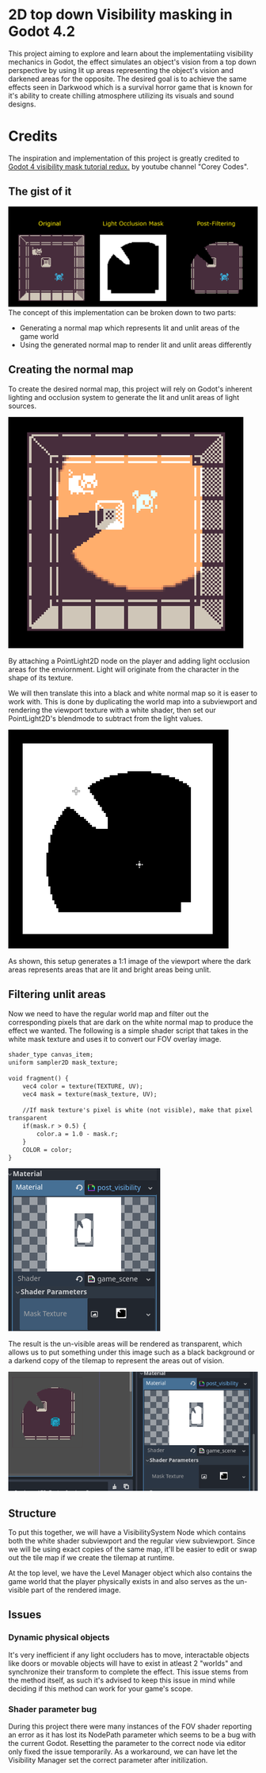 # 2D top down Visibility masking in Godot 4.2
This project aiming to explore and learn about the implementatiing visibility mechanics in Godot, the effect simulates an object's vision from a top down perspective by using lit up areas representing the object's vision and darkened areas for the opposite. The desired goal is to achieve the same effects seen in Darkwood which is a survival horror game that is known for it's ability to create chilling atmosphere utilizing its visuals and sound designs.

# Credits
The inspiration and implementation of this project is greatly credited to [Godot 4 visibility mask tutorial redux.](https://youtu.be/iKRJqx9KCJU?si=kKWFoyubXUI5EA7h) by youtube channel "Corey Codes". 

## The gist of it
![General concept showcase](/concept.gif)
The concept of this implementation can be broken down to two parts:

- Generating a normal map which represents lit and unlit areas of the game world
- Using the generated normal map to render lit and unlit areas differently

## Creating the normal map
To create the desired normal map, this project will rely on Godot's inherent lighting and occlusion system to generate the lit and unlit areas of light sources. 

![PointLight2D + Occlusion showcase](/PointLight_Occlusion.png)

By attaching a PointLight2D node on the player and adding light occlusion areas for the enviornment. Light will originate from the character in the shape of its texture.

We will then translate this into a black and white normal map so it is easer to work with. This is done by duplicating the world map into a subviewport and rendering the viewport texture with a white shader, then set our PointLight2D's blendmode to subtract from the light values.

![Normal map](/White_Normal_Map.png)

As shown, this setup generates a 1:1 image of the viewport where the dark areas represents areas that are lit and bright areas being unlit.

## Filtering unlit areas

Now we need to have the regular world map and filter out the corresponding pixels that are dark on the white normal map to produce the effect we wanted. The following is a simple shader script that takes in the white mask texture and uses it to convert our FOV overlay image.

```
shader_type canvas_item;
uniform sampler2D mask_texture;

void fragment() {
	vec4 color = texture(TEXTURE, UV);
	vec4 mask = texture(mask_texture, UV);
	
	//If mask texture's pixel is white (not visible), make that pixel transparent
	if(mask.r > 0.5) {
		color.a = 1.0 - mask.r;
	}
	COLOR = color;
}
```

![Filtered texture](/mask_texture_effect.png)

The result is the un-visible areas will be rendered as transparent, which allows us to put something under this image such as a black background or a darkend copy of the tilemap to represent the areas out of vision.

![Filtered texture](/transparent_effect.png)

## Structure
To put this together, we will have a VisibilitySystem Node which contains both the white shader subviewport and the regular view subviewport. Since we will be using exact copies of the same map, it'll be easier to edit or swap out the tile map if we create the tilemap at runtime.

At the top level, we have the Level Manager object which also contains the game world that the player physically exists in and also serves as the un-visible part of the rendered image.

## Issues
### Dynamic physical objects
It's very inefficient if any light occluders has to move, interactable objects like doors or movable objects will have to exist in atleast 2 "worlds" and synchronize their transform to complete the effect. 
This issue stems from the method itself, as such it's advised to keep this issue in mind while deciding if this method can work for your game's scope.

### Shader parameter bug
During this project there were many instances of the FOV shader reporting an error as it has lost its NodePath parameter which seems to be a bug with the current Godot. Resetting the parameter to the correct node via editor only fixed the issue temporarily. As a workaround, we can have let the Visibility Manager set the correct parameter after initilization.
